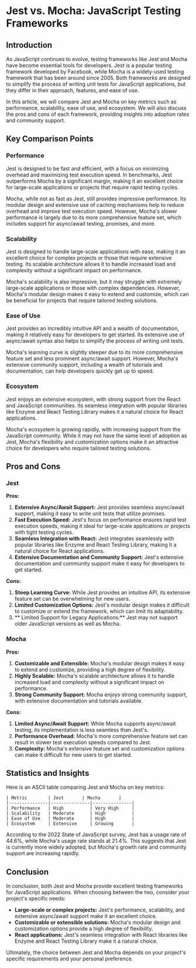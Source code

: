 # Jest vs. Mocha: JavaScript Testing Frameworks
## Introduction

As JavaScript continues to evolve, testing frameworks like Jest and Mocha have become essential tools for developers. Jest is a popular testing framework developed by Facebook, while Mocha is a widely-used testing framework that has been around since 2005. Both frameworks are designed to simplify the process of writing unit tests for JavaScript applications, but they differ in their approach, features, and ease of use.

In this article, we will compare Jest and Mocha on key metrics such as performance, scalability, ease of use, and ecosystem. We will also discuss the pros and cons of each framework, providing insights into adoption rates and community support.

## Key Comparison Points

### Performance

Jest is designed to be fast and efficient, with a focus on minimizing overhead and maximizing test execution speed. In benchmarks, Jest outperforms Mocha by a significant margin, making it an excellent choice for large-scale applications or projects that require rapid testing cycles.

Mocha, while not as fast as Jest, still provides impressive performance. Its modular design and extensive use of caching mechanisms help to reduce overhead and improve test execution speed. However, Mocha's slower performance is largely due to its more comprehensive feature set, which includes support for async/await testing, promises, and more.

### Scalability

Jest is designed to handle large-scale applications with ease, making it an excellent choice for complex projects or those that require extensive testing. Its scalable architecture allows it to handle increased load and complexity without a significant impact on performance.

Mocha's scalability is also impressive, but it may struggle with extremely large-scale applications or those with complex dependencies. However, Mocha's modular design makes it easy to extend and customize, which can be beneficial for projects that require tailored testing solutions.

### Ease of Use

Jest provides an incredibly intuitive API and a wealth of documentation, making it relatively easy for developers to get started. Its extensive use of async/await syntax also helps to simplify the process of writing unit tests.

Mocha's learning curve is slightly steeper due to its more comprehensive feature set and less prominent async/await support. However, Mocha's extensive community support, including a wealth of tutorials and documentation, can help developers quickly get up to speed.

### Ecosystem

Jest enjoys an extensive ecosystem, with strong support from the React and JavaScript communities. Its seamless integration with popular libraries like Enzyme and React Testing Library makes it a natural choice for React applications.

Mocha's ecosystem is growing rapidly, with increasing support from the JavaScript community. While it may not have the same level of adoption as Jest, Mocha's flexibility and customization options make it an attractive choice for developers who require tailored testing solutions.

## Pros and Cons

### Jest

**Pros:**

1. **Extensive Async/Await Support:** Jest provides seamless async/await support, making it easy to write unit tests that utilize promises.
2. **Fast Execution Speed:** Jest's focus on performance ensures rapid test execution speeds, making it ideal for large-scale applications or projects with tight testing cycles.
3. **Seamless Integration with React:** Jest integrates seamlessly with popular libraries like Enzyme and React Testing Library, making it a natural choice for React applications.
4. **Extensive Documentation and Community Support:** Jest's extensive documentation and community support make it easy for developers to get started.

**Cons:**

1. **Steep Learning Curve:** While Jest provides an intuitive API, its extensive feature set can be overwhelming for new users.
2. **Limited Customization Options:** Jest's modular design makes it difficult to customize or extend the framework, which can limit its adaptability.
3. ** Limited Support for Legacy Applications:** Jest may not support older JavaScript versions as well as Mocha.

### Mocha

**Pros:**

1. **Customizable and Extensible:** Mocha's modular design makes it easy to extend and customize, providing a high degree of flexibility.
2. **Highly Scalable:** Mocha's scalable architecture allows it to handle increased load and complexity without a significant impact on performance.
3. **Strong Community Support:** Mocha enjoys strong community support, with extensive documentation and tutorials available.

**Cons:**

1. **Limited Async/Await Support:** While Mocha supports async/await testing, its implementation is less seamless than Jest's.
2. **Performance Overhead:** Mocha's more comprehensive feature set can result in slower test execution speeds compared to Jest.
3. **Complexity:** Mocha's extensive feature set and customization options can make it difficult for new users to get started.

## Statistics and Insights

Here is an ASCII table comparing Jest and Mocha on key metrics:

```
| Metric        | Jest       | Mocha       |
|---------------|---------------|---------------|
| Performance   | High          | Very High     |
| Scalability   | Moderate      | High          |
| Ease of Use   | Moderate      | High          |
| Ecosystem     | Extensive     | Growing       |
```

According to the 2022 State of JavaScript survey, Jest has a usage rate of 44.6%, while Mocha's usage rate stands at 21.4%. This suggests that Jest is currently more widely adopted, but Mocha's growth rate and community support are increasing rapidly.

## Conclusion

In conclusion, both Jest and Mocha provide excellent testing frameworks for JavaScript applications. When choosing between the two, consider your project's specific needs:

* **Large-scale or complex projects:** Jest's performance, scalability, and extensive async/await support make it an excellent choice.
* **Customizable or extensible solutions:** Mocha's modular design and customization options provide a high degree of flexibility.
* **React applications:** Jest's seamless integration with React libraries like Enzyme and React Testing Library make it a natural choice.

Ultimately, the choice between Jest and Mocha depends on your project's specific requirements and your personal preference.